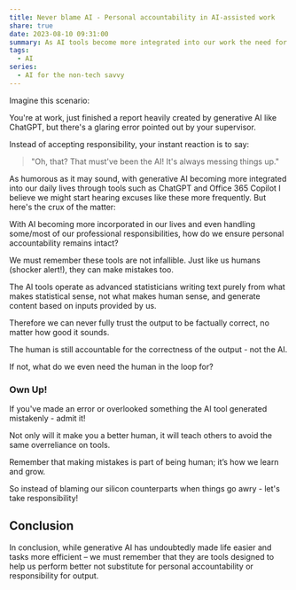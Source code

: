 ```yaml
---
title: Never blame AI - Personal accountability in AI-assisted work
share: true
date: 2023-08-10 09:31:00
summary: As AI tools become more integrated into our work the need for maintaining personal accountability and responsibility for output grows.
tags:
  - AI
series:
  - AI for the non-tech savvy
---
```


Imagine this scenario: 

You're at work, just finished a report heavily created by generative AI like ChatGPT, but there's a glaring error pointed out by your supervisor. 

Instead of accepting responsibility, your instant reaction is to say:

> "Oh, that? That must've been the AI! It's always messing things up."

As humorous as it may sound, with generative AI becoming more integrated into our daily lives through tools such as ChatGPT and Office 365 Copilot I believe we might start hearing excuses like these more frequently.
But here's the crux of the matter: 

With AI becoming more incorporated in our lives and even handling some/most of our professional responsibilities, how do we ensure personal accountability remains intact?

We must remember these tools are not infallible. Just like us humans (shocker alert!), they can make mistakes too. 

The AI tools operate as advanced statisticians writing text purely from what makes statistical sense, not what makes human sense, and generate content based on inputs provided by us. 

Therefore we can never fully trust the output to be factually correct, no matter how good it sounds. 

The human is still accountable for the correctness of the output - not the AI. 

If not, what do we even need the human in the loop for?

### Own Up!

If you've made an error or overlooked something the AI tool generated mistakenly - admit it! 

Not only will it make you a better human, it will teach others to avoid the same overreliance on tools.

Remember that making mistakes is part of being human; it’s how we learn and grow. 

So instead of blaming our silicon counterparts when things go awry - let's take responsibility!

## Conclusion

In conclusion, while generative AI has undoubtedly made life easier and tasks more efficient – we must remember that they are tools designed to help us perform better not substitute for personal accountability or responsibility for output.